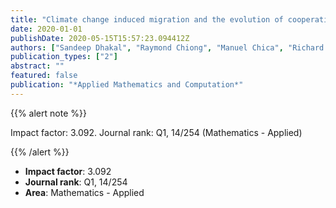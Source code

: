 ```yaml
---
title: "Climate change induced migration and the evolution of cooperation"
date: 2020-01-01
publishDate: 2020-05-15T15:57:23.094412Z
authors: ["Sandeep Dhakal", "Raymond Chiong", "Manuel Chica", "Richard H. Middleton"]
publication_types: ["2"]
abstract: ""
featured: false
publication: "*Applied Mathematics and Computation*"
---
```


{{% alert note %}}

Impact factor: 3.092. Journal rank: Q1, 14/254 (Mathematics - Applied)

{{% /alert %}}

* **Impact factor**: 3.092
* **Journal rank**: Q1, 14/254
* **Area**: Mathematics - Applied